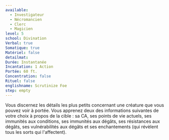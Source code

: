 ```yaml
---
available:
  - Investigateur
  - Nécromancien
  - Clerc
  - Magicien
level: 5
school: Divination
Verbal: true
Somatique: true
Matériel: false
detailmat:
Durée: Instantanée
Incantation: 1 Action
Portée: 60 ft.
Concentration: false
Rituel: false
englishname: Scrutinize Foe
step: empty
---
```

Vous discernez les détails les plus petits concernant une créature que vous pouvez voir à portée. Vous apprenez deux des informations suivantes de votre choix à propos de la cible : sa CA, ses points de vie actuels, ses immunités aux conditions, ses immunités aux dégâts, ses résistances aux dégâts, ses vulnérabilités aux dégâts et ses enchantements (qui révèlent tous les sorts qui l'affectent).
